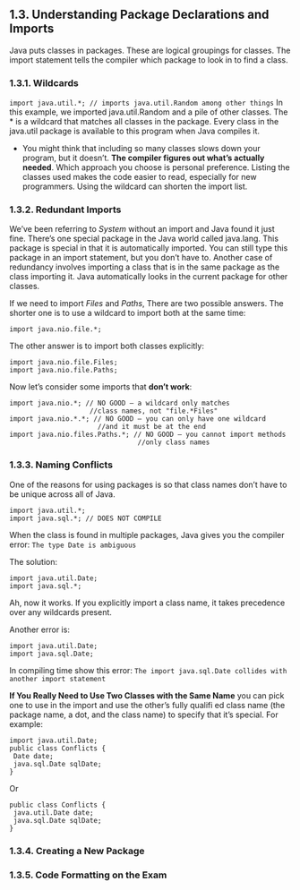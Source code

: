 ## 1.3. Understanding Package Declarations and Imports
Java puts classes in packages. These are logical groupings for classes.
The import statement tells the compiler which package to look in to find a class.

### 1.3.1. Wildcards
``` import java.util.*; // imports java.util.Random among other things ```
In this example, we imported java.util.Random and a pile of other classes. The * is a wildcard that matches all classes in the package. Every class in the java.util package is available to this program when Java compiles it. 
* You might think that including so many classes slows down your program, but it doesn’t. **The compiler figures out what’s actually needed**. Which approach you choose is personal preference. Listing the classes used makes the code easier to read, especially for new programmers. Using the wildcard can shorten the import list.

### 1.3.2. Redundant Imports
We’ve been referring to _System_ without an import and Java found it just fine. There’s one special package in the Java world called java.lang. This package is special in that it is automatically imported. You can still type this package in an import statement, but you don’t have to.
Another case of redundancy involves importing a class that is in the same package as the class importing it. Java automatically looks in the current package for other classes.

If we need to import _Files_ and _Paths_, There are two possible answers. The shorter one is to use a wildcard to import both at
the same time:

```import java.nio.file.*;```

The other answer is to import both classes explicitly:
```
import java.nio.file.Files;
import java.nio.file.Paths;
```

Now let’s consider some imports that **don’t work**:
```
import java.nio.*; // NO GOOD – a wildcard only matches
                    //class names, not "file.*Files"
import java.nio.*.*; // NO GOOD – you can only have one wildcard
                      //and it must be at the end
import java.nio.files.Paths.*; // NO GOOD – you cannot import methods
                                //only class names
 ```
 
 ### 1.3.3. Naming Conflicts
One of the reasons for using packages is so that class names don’t have to be unique across all of Java.
```
import java.util.*;
import java.sql.*; // DOES NOT COMPILE
```
When the class is found in multiple packages, Java gives you the compiler error:
```The type Date is ambiguous```

The solution:
```
import java.util.Date;
import java.sql.*;
```
Ah, now it works. If you explicitly import a class name, it takes precedence over any wildcards present.

Another error is:
```
import java.util.Date;
import java.sql.Date;
```
In compiling time show this error: 
``` The import java.sql.Date collides with another import statement ```

**If You Really Need to Use Two Classes with the Same Name** you can pick one to use in the import and use the other’s fully qualifi ed class name (the package name, a dot, and the class name) to specify that it’s special. For example:
```
import java.util.Date;
public class Conflicts {
 Date date;
 java.sql.Date sqlDate;
}
```
Or
```
public class Conflicts {
 java.util.Date date;
 java.sql.Date sqlDate;
}
```

 ### 1.3.4. Creating a New Package
 
 ### 1.3.5. Code Formatting on the Exam
 
